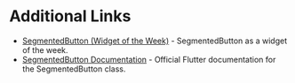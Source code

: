 # Additional Links

- [SegmentedButton (Widget of the Week)](https://www.youtube.com/watch?v=Kj6jwKsVC3A) - SegmentedButton as a widget of the week.
- [SegmentedButton Documentation](https://api.flutter.dev/flutter/material/SegmentedButton-class.html) - Official Flutter documentation for the SegmentedButton class.
